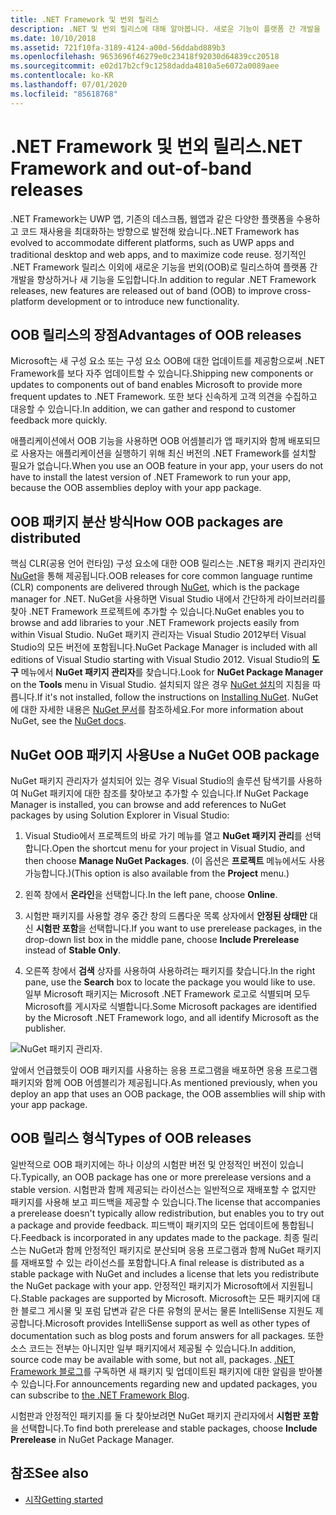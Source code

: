 ```yaml
---
title: .NET Framework 및 번외 릴리스
description: .NET 및 번외 릴리스에 대해 알아봅니다. 새로운 기능이 플랫폼 간 개발을 개선하거나 새로운 기능을 도입하기 위해 OOB(번외)로 릴리스됩니다.
ms.date: 10/10/2018
ms.assetid: 721f10fa-3189-4124-a00d-56ddabd889b3
ms.openlocfilehash: 9653696f46279e0c23418f92030d64839cc20518
ms.sourcegitcommit: e02d17b2cf9c1258dadda4810a5e6072a0089aee
ms.contentlocale: ko-KR
ms.lasthandoff: 07/01/2020
ms.locfileid: "85618768"
---
```

# <a name="net-framework-and-out-of-band-releases"></a><span data-ttu-id="ba337-104">.NET Framework 및 번외 릴리스</span><span class="sxs-lookup"><span data-stu-id="ba337-104">.NET Framework and out-of-band releases</span></span>

<span data-ttu-id="ba337-105">.NET Framework는 UWP 앱, 기존의 데스크톱, 웹앱과 같은 다양한 플랫폼을 수용하고 코드 재사용을 최대화하는 방향으로 발전해 왔습니다.</span><span class="sxs-lookup"><span data-stu-id="ba337-105">.NET Framework has evolved to accommodate different platforms, such as UWP apps and traditional desktop and web apps, and to maximize code reuse.</span></span> <span data-ttu-id="ba337-106">정기적인 .NET Framework 릴리스 이외에 새로운 기능을 번외(OOB)로 릴리스하여 플랫폼 간 개발을 향상하거나 새 기능을 도입합니다.</span><span class="sxs-lookup"><span data-stu-id="ba337-106">In addition to regular .NET Framework releases, new features are released out of band (OOB) to improve cross-platform development or to introduce new functionality.</span></span>

## <a name="advantages-of-oob-releases"></a><span data-ttu-id="ba337-107">OOB 릴리스의 장점</span><span class="sxs-lookup"><span data-stu-id="ba337-107">Advantages of OOB releases</span></span>

<span data-ttu-id="ba337-108">Microsoft는 새 구성 요소 또는 구성 요소 OOB에 대한 업데이트를 제공함으로써 .NET Framework를 보다 자주 업데이트할 수 있습니다.</span><span class="sxs-lookup"><span data-stu-id="ba337-108">Shipping new components or updates to components out of band enables Microsoft to provide more frequent updates to .NET Framework.</span></span> <span data-ttu-id="ba337-109">또한 보다 신속하게 고객 의견을 수집하고 대응할 수 있습니다.</span><span class="sxs-lookup"><span data-stu-id="ba337-109">In addition, we can gather and respond to customer feedback more quickly.</span></span>

<span data-ttu-id="ba337-110">애플리케이션에서 OOB 기능을 사용하면 OOB 어셈블리가 앱 패키지와 함께 배포되므로 사용자는 애플리케이션을 실행하기 위해 최신 버전의 .NET Framework를 설치할 필요가 없습니다.</span><span class="sxs-lookup"><span data-stu-id="ba337-110">When you use an OOB feature in your app, your users do not have to install the latest version of .NET Framework to run your app, because the OOB assemblies deploy with your app package.</span></span>

## <a name="how-oob-packages-are-distributed"></a><span data-ttu-id="ba337-111">OOB 패키지 분산 방식</span><span class="sxs-lookup"><span data-stu-id="ba337-111">How OOB packages are distributed</span></span>

<span data-ttu-id="ba337-112">핵심 CLR(공용 언어 런타임) 구성 요소에 대한 OOB 릴리스는 .NET용 패키지 관리자인 [NuGet](https://www.nuget.org/)을 통해 제공됩니다.</span><span class="sxs-lookup"><span data-stu-id="ba337-112">OOB releases for core common language runtime (CLR) components are delivered through [NuGet](https://www.nuget.org/), which is the package manager for .NET.</span></span> <span data-ttu-id="ba337-113">NuGet을 사용하면 Visual Studio 내에서 간단하게 라이브러리를 찾아 .NET Framework 프로젝트에 추가할 수 있습니다.</span><span class="sxs-lookup"><span data-stu-id="ba337-113">NuGet enables you to browse and add libraries to your .NET Framework projects easily from within Visual Studio.</span></span> <span data-ttu-id="ba337-114">NuGet 패키지 관리자는 Visual Studio 2012부터 Visual Studio의 모든 버전에 포함됩니다.</span><span class="sxs-lookup"><span data-stu-id="ba337-114">NuGet Package Manager is included with all editions of Visual Studio starting with Visual Studio 2012.</span></span> <span data-ttu-id="ba337-115">Visual Studio의 **도구** 메뉴에서 **NuGet 패키지 관리자**를 찾습니다.</span><span class="sxs-lookup"><span data-stu-id="ba337-115">Look for **NuGet Package Manager** on the **Tools** menu in Visual Studio.</span></span> <span data-ttu-id="ba337-116">설치되지 않은 경우 [NuGet 설치](/nuget/install-nuget-client-tools)의 지침을 따릅니다.</span><span class="sxs-lookup"><span data-stu-id="ba337-116">If it's not installed, follow the instructions on [Installing NuGet](/nuget/install-nuget-client-tools).</span></span> <span data-ttu-id="ba337-117">NuGet에 대한 자세한 내용은 [NuGet 문서](/nuget)를 참조하세요.</span><span class="sxs-lookup"><span data-stu-id="ba337-117">For more information about NuGet, see the [NuGet docs](/nuget).</span></span>

## <a name="use-a-nuget-oob-package"></a><span data-ttu-id="ba337-118">NuGet OOB 패키지 사용</span><span class="sxs-lookup"><span data-stu-id="ba337-118">Use a NuGet OOB package</span></span>

<span data-ttu-id="ba337-119">NuGet 패키지 관리자가 설치되어 있는 경우 Visual Studio의 솔루션 탐색기를 사용하여 NuGet 패키지에 대한 참조를 찾아보고 추가할 수 있습니다.</span><span class="sxs-lookup"><span data-stu-id="ba337-119">If NuGet Package Manager is installed, you can browse and add references to NuGet packages by using Solution Explorer in Visual Studio:</span></span>

1. <span data-ttu-id="ba337-120">Visual Studio에서 프로젝트의 바로 가기 메뉴를 열고 **NuGet 패키지 관리**를 선택합니다.</span><span class="sxs-lookup"><span data-stu-id="ba337-120">Open the shortcut menu for your project in Visual Studio, and then choose **Manage NuGet Packages**.</span></span> <span data-ttu-id="ba337-121">(이 옵션은 **프로젝트** 메뉴에서도 사용 가능합니다.)</span><span class="sxs-lookup"><span data-stu-id="ba337-121">(This option is also available from the **Project** menu.)</span></span>

2. <span data-ttu-id="ba337-122">왼쪽 창에서 **온라인**을 선택합니다.</span><span class="sxs-lookup"><span data-stu-id="ba337-122">In the left pane, choose **Online**.</span></span>

3. <span data-ttu-id="ba337-123">시험판 패키지를 사용할 경우 중간 창의 드롭다운 목록 상자에서 **안정된 상태만** 대신 **시험판 포함**을 선택합니다.</span><span class="sxs-lookup"><span data-stu-id="ba337-123">If you want to use prerelease packages, in the drop-down list box in the middle pane, choose **Include Prerelease** instead of **Stable Only**.</span></span>

4. <span data-ttu-id="ba337-124">오른쪽 창에서 **검색** 상자를 사용하여 사용하려는 패키지를 찾습니다.</span><span class="sxs-lookup"><span data-stu-id="ba337-124">In the right pane, use the **Search** box to locate the package you would like to use.</span></span> <span data-ttu-id="ba337-125">일부 Microsoft 패키지는 Microsoft .NET Framework 로고로 식별되며 모두 Microsoft를 게시자로 식별합니다.</span><span class="sxs-lookup"><span data-stu-id="ba337-125">Some Microsoft packages are identified by the Microsoft .NET Framework logo, and all identify Microsoft as the publisher.</span></span>

![NuGet 패키지 관리자.](./media/the-net-framework-and-out-of-band-releases/nuget-package-manager-dialog.png)

<span data-ttu-id="ba337-127">앞에서 언급했듯이 OOB 패키지를 사용하는 응용 프로그램을 배포하면 응용 프로그램 패키지와 함께 OOB 어셈블리가 제공됩니다.</span><span class="sxs-lookup"><span data-stu-id="ba337-127">As mentioned previously, when you deploy an app that uses an OOB package, the OOB assemblies will ship with your app package.</span></span>

## <a name="types-of-oob-releases"></a><span data-ttu-id="ba337-128">OOB 릴리스 형식</span><span class="sxs-lookup"><span data-stu-id="ba337-128">Types of OOB releases</span></span>

<span data-ttu-id="ba337-129">일반적으로 OOB 패키지에는 하나 이상의 시험판 버전 및 안정적인 버전이 있습니다.</span><span class="sxs-lookup"><span data-stu-id="ba337-129">Typically, an OOB package has one or more prerelease versions and a stable version.</span></span> <span data-ttu-id="ba337-130">시험판과 함께 제공되는 라이선스는 일반적으로 재배포할 수 없지만 패키지를 사용해 보고 피드백을 제공할 수 있습니다.</span><span class="sxs-lookup"><span data-stu-id="ba337-130">The license that accompanies a prerelease doesn't typically allow redistribution, but enables you to try out a package and provide feedback.</span></span> <span data-ttu-id="ba337-131">피드백이 패키지의 모든 업데이트에 통합됩니다.</span><span class="sxs-lookup"><span data-stu-id="ba337-131">Feedback is incorporated in any updates made to the package.</span></span> <span data-ttu-id="ba337-132">최종 릴리스는 NuGet과 함께 안정적인 패키지로 분산되며 응용 프로그램과 함께 NuGet 패키지를 재배포할 수 있는 라이선스를 포함합니다.</span><span class="sxs-lookup"><span data-stu-id="ba337-132">A final release is distributed as a stable package with NuGet and includes a license that lets you redistribute the NuGet package with your app.</span></span> <span data-ttu-id="ba337-133">안정적인 패키지가 Microsoft에서 지원됩니다.</span><span class="sxs-lookup"><span data-stu-id="ba337-133">Stable packages are supported by Microsoft.</span></span> <span data-ttu-id="ba337-134">Microsoft는 모든 패키지에 대한 블로그 게시물 및 포럼 답변과 같은 다른 유형의 문서는 물론 IntelliSense 지원도 제공합니다.</span><span class="sxs-lookup"><span data-stu-id="ba337-134">Microsoft provides IntelliSense support as well as other types of documentation such as blog posts and forum answers for all packages.</span></span> <span data-ttu-id="ba337-135">또한 소스 코드는 전부는 아니지만 일부 패키지에서 제공될 수 있습니다.</span><span class="sxs-lookup"><span data-stu-id="ba337-135">In addition, source code may be available with some, but not all, packages.</span></span> <span data-ttu-id="ba337-136">[.NET Framework 블로그](https://devblogs.microsoft.com/dotnet/)를 구독하면 새 패키지 및 업데이트된 패키지에 대한 알림을 받아볼 수 있습니다.</span><span class="sxs-lookup"><span data-stu-id="ba337-136">For announcements regarding new and updated packages, you can subscribe to [the .NET Framework Blog](https://devblogs.microsoft.com/dotnet/).</span></span>

<span data-ttu-id="ba337-137">시험판과 안정적인 패키지를 둘 다 찾아보려면 NuGet 패키지 관리자에서 **시험판 포함**을 선택합니다.</span><span class="sxs-lookup"><span data-stu-id="ba337-137">To find both prerelease and stable packages, choose **Include Prerelease** in NuGet Package Manager.</span></span>

## <a name="see-also"></a><span data-ttu-id="ba337-138">참조</span><span class="sxs-lookup"><span data-stu-id="ba337-138">See also</span></span>

- [<span data-ttu-id="ba337-139">시작</span><span class="sxs-lookup"><span data-stu-id="ba337-139">Getting started</span></span>](index.md)
